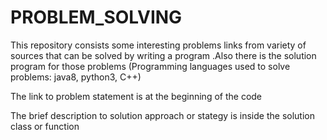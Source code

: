 # PROBLEM_SOLVING
This repository consists some interesting problems links from variety of sources that can be solved by writing a program .Also there is 
 the solution program for those problems 
(Programming languages used to solve problems: java8, python3, C++)


The link to problem statement is at the beginning of the code


The brief description to solution approach or stategy is inside the solution class or function

